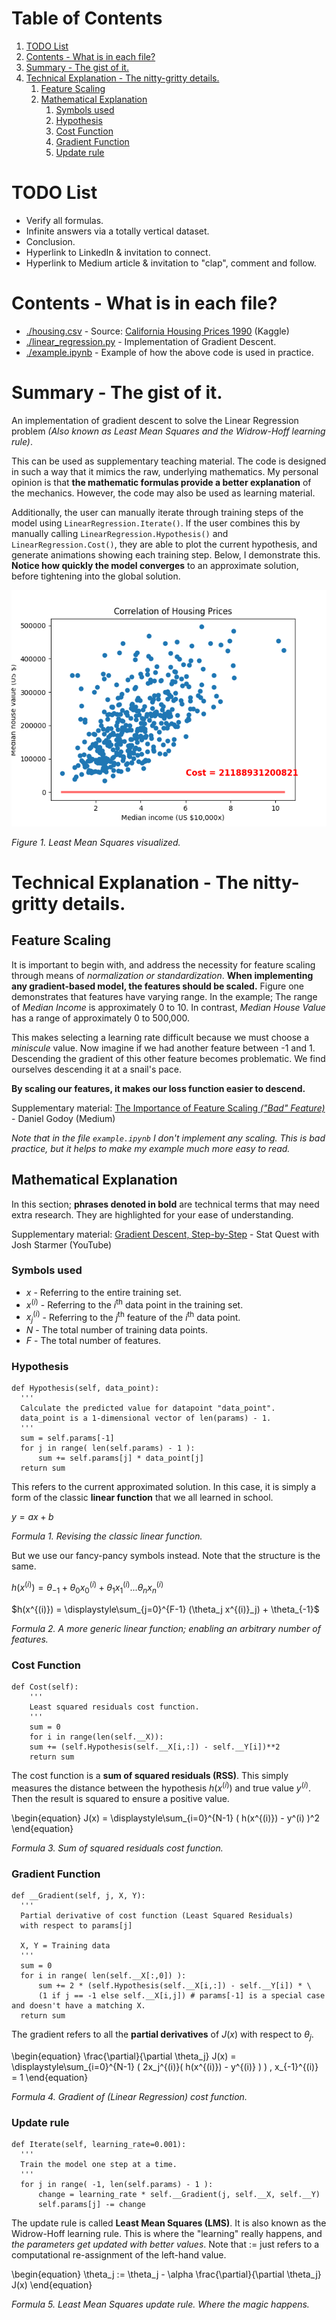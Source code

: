 # Table of Contents

1.  [TODO List](#todo)
2.  [Contents - What is in each file?](#contents)
3.  [Summary - The gist of it.](#summary)
4.  [Technical Explanation - The nitty-gritty details.](#technical)
    1.  [Feature Scaling](#scaling)
    2.  [Mathematical Explanation](#maths)
        1.  [Symbols used](#symbols)
        2.  [Hypothesis](#hypothesis)
        3.  [Cost Function](#cost)
        4.  [Gradient Function](#gradient)
        5.  [Update rule](#update)


<a id="todo"></a>

# TODO List

-   Verify all formulas.
-   Infinite answers via a totally vertical dataset.
-   Conclusion.
-   Hyperlink to LinkedIn & invitation to connect.
-   Hyperlink to Medium article & invitation to "clap", comment and follow.


<a id="contents"></a>

# Contents - What is in each file?

-   [./housing.csv](./housing.csv) - Source: [California Housing Prices 1990](https://www.kaggle.com/datasets/camnugent/california-housing-prices/versions/1?resource=download) (Kaggle)
-   [./linear_regression.py](./linear_regression.py) - Implementation of Gradient Descent.
-   [./example.ipynb](./example.ipynb) - Example of how the above code is used in practice.


<a id="summary"></a>

# Summary - The gist of it.

An implementation of gradient descent to solve the Linear Regression problem
*(Also known as Least Mean Squares and the Widrow-Hoff learning rule)*.

This can be used as supplementary teaching material.
The code is designed in such a way that it mimics the raw, underlying mathematics.
My personal opinion is that **the mathematic formulas provide a better explanation** of the mechanics.
However, the code may also be used as learning material.

Additionally, the user can manually iterate through training steps of the model using `LinearRegression.Iterate()`.
If the user combines this by manually calling `LinearRegression.Hypothesis()` and `LinearRegression.Cost()`,
they are able to plot the current hypothesis, and generate animations showing each training step.
Below, I demonstrate this. **Notice how quickly the model converges** to an approximate solution,
before tightening into the global solution.

![img](./anim.gif)

<div class="org-center">
<p>
<i>Figure 1. Least Mean Squares visualized.</i>
</p>
</div>


<a id="technical"></a>

# Technical Explanation - The nitty-gritty details.


<a id="scaling"></a>

## Feature Scaling

It is important to begin with, and address the necessity for feature scaling through means of *normalization or standardization*.
**When implementing any gradient-based model, the features should be scaled.**
Figure one demonstrates that features have varying range. In the example; The range of *Median Income* is approximately 0 to 10.
In contrast, *Median House Value* has a range of approximately 0 to 500,000.

This makes selecting a learning rate difficult because we must choose a *miniscule* value.
Now imagine if we had another feature between -1 and 1.
Descending the gradient of this other feature becomes problematic.
We find ourselves descending it at a snail's pace.

**By scaling our features, it makes our loss function easier to descend.**

Supplementary material: [The Importance of Feature Scaling *("Bad" Feature)*](https://towardsdatascience.com/gradient-descent-the-learning-rate-and-the-importance-of-feature-scaling-6c0b416596e1#931e) - Daniel Godoy (Medium)

*Note that in the file `example.ipynb` I don't implement any scaling.
This is bad practice, but it helps to make my example much more easy to read.*


<a id="maths"></a>

## Mathematical Explanation

In this section; **phrases denoted in bold** are technical terms that may need extra research.
They are highlighted for your ease of understanding.

Supplementary material: [Gradient Descent, Step-by-Step](https://www.youtube.com/watch?v=sDv4f4s2SB8) - Stat Quest with Josh Starmer (YouTube)


<a id="symbols"></a>

### Symbols used

-   $x$ - Referring to the entire training set.
-   ${x^{(i)}}$ - Referring to the $i$<sup>th</sup> data point in the training set.
-   ${x_j ^{(i)}}$ - Referring to the $j$<sup>th</sup> feature of the $i$<sup>th</sup> data point.
-   $N$ - The total number of training data points.
-   $F$ - The total number of features.


<a id="hypothesis"></a>

### Hypothesis

    def Hypothesis(self, data_point):
      '''
      Calculate the predicted value for datapoint "data_point".
      data_point is a 1-dimensional vector of len(params) - 1.
      '''
      sum = self.params[-1]
      for j in range( len(self.params) - 1 ):
          sum += self.params[j] * data_point[j]
      return sum

This refers to the current approximated solution.
In this case, it is simply a form of the classic **linear function** that we all learned in school.

$y = ax + b$

<i>Formula 1. Revising the classic linear function.</i>

But we use our fancy-pancy symbols instead. Note that the structure is the same.

$h(x^{(i)}) = \theta_{-1} + \theta_0 x^{(i)}_0 + \theta_1 x^{(i)}_1 ... \theta_n x^{(i)}_n$

$h(x^{(i)}) = \displaystyle\sum_{j=0}^{F-1} (\theta_j x^{(i)}_j) + \theta_{-1}$

<i>Formula 2. A more generic linear function; enabling an arbitrary number of features.</i>


<a id="cost"></a>

### Cost Function

    def Cost(self):
        '''
        Least squared residuals cost function.
        '''
        sum = 0
        for i in range(len(self.__X)):
    	sum += (self.Hypothesis(self.__X[i,:]) - self.__Y[i])**2
        return sum

The cost function is a **sum of squared residuals (RSS)**.
This simply measures the distance between the hypothesis $h(x^{(i)})$ and true value $y^{(i)}$.
Then the result is squared to ensure a positive value.

\begin{equation}
J(x) = \displaystyle\sum_{i=0}^{N-1} ( h(x^{(i)}) - y^(i) )^2
\end{equation}

<div class="org-center">
<p>
<i>Formula 3. Sum of squared residuals cost function.</i>
</p>
</div>


<a id="gradient"></a>

### Gradient Function

    def __Gradient(self, j, X, Y):
      '''
      Partial derivative of cost function (Least Squared Residuals)
      with respect to params[j]
    
      X, Y = Training data
      '''
      sum = 0
      for i in range( len(self.__X[:,0]) ):
          sum += 2 * (self.Hypothesis(self.__X[i,:]) - self.__Y[i]) * \
    	  (1 if j == -1 else self.__X[i,j]) # params[-1] is a special case and doesn't have a matching X.
      return sum

The gradient refers to all the **partial derivatives** of $J(x)$ with respect to $\theta_j$.

\begin{equation}
\frac{\partial}{\partial \theta_j} J(x) = \displaystyle\sum_{i=0}^{N-1} ( 2x_j^{(i)}( h(x^{(i)}) - y^{(i)} ) ) , x_{-1}^{(i)} = 1
\end{equation}

<div class="org-center">
<p>
<i>Formula 4. Gradient of (Linear Regression) cost function.</i>
</p>
</div>


<a id="update"></a>

### Update rule

    def Iterate(self, learning_rate=0.001):
      '''
      Train the model one step at a time.
      '''
      for j in range( -1, len(self.params) - 1 ):
          change = learning_rate * self.__Gradient(j, self.__X, self.__Y)
          self.params[j] -= change

The update rule is called **Least Mean Squares (LMS)**.
It is also known as the Widrow-Hoff learning rule.
This is where the "learning" really happens, and *the parameters get updated with better values*.
Note that $:=$ just refers to a computational re-assignment of the left-hand value.

\begin{equation}
\theta_j := \theta_j - \alpha \frac{\partial}{\partial \theta_j} J(x)
\end{equation}

<div class="org-center">
<p>
<i>Formula 5. Least Mean Squares update rule. Where the magic happens.</i>
</p>
</div>

